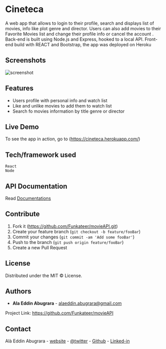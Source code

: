 
# Cineteca
A web app that allows to login to their profile, search and displays list of movies, info like plot genre and director. Users can also add movies to their Favorite Movies list and change their profile info or cancel the account . Back-end is built using Node.js and Express, hooked to a local API. Front-end build with REACT and Bootstrap, the app was deployed on Heroku


## Screenshots
![screenshot](https://alabugrara.com/img/poster-Cineteca.png)


## Features
- Users profile with personal info and watch list
- Like and unlike movies to add them to watch list
- Search fo movies information by title genre or director


## Live Demo
To see the app in action, go to (https://cineteca.herokuapp.com/)


## Tech/framework used
```
React
Node
```

## API Documentation
Read [Documentations](https://funkateer.github.io/movie_api/public/documentation)


## Contribute
1. Fork it (<https://github.com/Funkateer/movieAPI.git>)
2. Create your feature branch (`git checkout -b feature/fooBar`)
3. Commit your changes (`git commit -am 'Add some fooBar'`)
4. Push to the branch (`git push origin feature/fooBar`)
5. Create a new Pull Request


## License
Distributed under the MIT ©  License.


## Authors
* **Ala Eddin Abugrara** - alaeddin.abugrara@gmail.com

Project Link: https://github.com/Funkateer/movieAPI


## Contact
Alà Eddin Abugrara - [website](http://www.alabugrara.com) - [@twitter](https://twitter.com/twitter_handle) - [Github](https://github.com/Funkateer) - [Linked-in](https://www.linkedin.com/in/al%C3%A0-eddin-abugrara-214ba5115/)


<!-- Markdown links & imgs  -->

